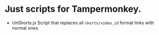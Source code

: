 # Just scripts for Tampermonkey.

 - UnShorts.js
   Script that replaces all `shorts/video_id` format links with normal ones.
